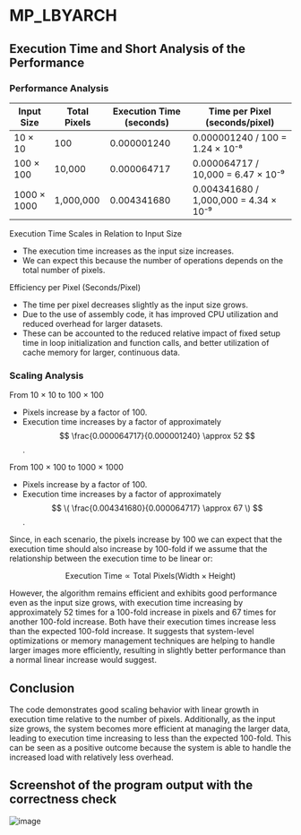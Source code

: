 # MP_LBYARCH

## Execution Time and Short Analysis of the Performance

### Performance Analysis


| Input Size    | Total Pixels | Execution Time (seconds) | Time per Pixel (seconds/pixel) |
|---------------|--------------|--------------------------|---------------------------------|
| 10 × 10       | 100          | 0.000001240              | 0.000001240 / 100 = 1.24 × 10⁻⁸ |
| 100 × 100     | 10,000       | 0.000064717              | 0.000064717 / 10,000 = 6.47 × 10⁻⁹ |
| 1000 × 1000   | 1,000,000    | 0.004341680              | 0.004341680 / 1,000,000 = 4.34 × 10⁻⁹ |

Execution Time Scales in Relation to Input Size
* The execution time increases as the input size increases.
* We can expect this because the number of operations depends on the total number of pixels.
  
Efficiency per Pixel (Seconds/Pixel)
* The time per pixel decreases slightly as the input size grows.
* Due to the use of assembly code, it has improved CPU utilization and reduced overhead for larger datasets.
* These can be accounted to the reduced relative impact of fixed setup time in loop initialization and function calls, and better utilization of cache memory for larger, continuous data.

### Scaling Analysis

From 10 × 10 to 100 × 100
* Pixels increase by a factor of 100.
* Execution time increases by a factor of approximately $$
\frac{0.000064717}{0.000001240} \approx 52
$$.

From 100 × 100 to 1000 × 1000
* Pixels increase by a factor of 100.
* Execution time increases by a factor of approximately $$
  \( \frac{0.004341680}{0.000064717} \approx 67 \)
  $$.

Since, in each scenario, the pixels increase by 100 we can expect that the execution time should also increase by 100-fold if we assume that the relationship between the execution time to be linear or: 

$$
\text{Execution Time} \propto \text{Total Pixels} (\text{Width} \times \text{Height})
$$

However, the algorithm remains efficient and exhibits good performance even as the input size grows, with execution time increasing by approximately 52 times for a 100-fold increase in pixels and 67 times for another 100-fold increase. Both have their execution times increase less than the expected 100-fold increase. It suggests that system-level optimizations or memory management techniques are helping to handle larger images more efficiently, resulting in slightly better performance than a normal linear increase would suggest.

## Conclusion
The code demonstrates good scaling behavior with linear growth in execution time relative to the number of pixels. Additionally, as the input size grows, the system becomes more efficient at managing the larger data, leading to execution time increasing to less than the expected 100-fold. This can be seen as a positive outcome because the system is able to handle the increased load with relatively less overhead.


## Screenshot of the program output with the correctness check

![image](https://github.com/user-attachments/assets/9918d413-0f22-4603-aa9e-790be050d933)


